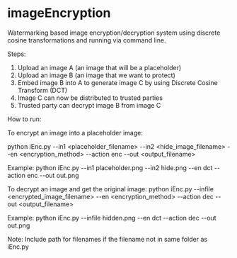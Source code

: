 # imageEncryption

Watermarking based image encryption/decryption system using discrete cosine transformations and running via command line. 

Steps:

1. Upload an image A (an image that will be a placeholder)
2. Upload an image B (an image that we want to protect)
3. Embed image B into A to generate image C by using Discrete Cosine Transform (DCT)
4. Image C can now be distributed to trusted parties
5. Trusted party can decrypt image B from image C

How to run:

To encrypt an image into a placeholder image:

python iEnc.py --in1 <placeholder_filename> --in2 <hide_image_filename> --en <encryption_method> --action enc --out <output_filename>

Example:
python iEnc.py --in1 placeholder.png --in2 hide.png --en dct --action enc --out out.png

To decrypt an image and get the original image:
python iEnc.py --infile <encrypted_image_filename> --en <encryption_method> --action dec --out <output_filename>

Example:
python iEnc.py --infile hidden.png --en dct --action dec --out out.png

Note: Include path for filenames if the filename not in same folder as iEnc.py
